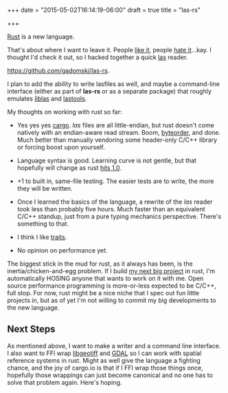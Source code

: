 +++
date = "2015-05-02T16:14:19-06:00"
draft = true
title = "las-rs"

+++

[Rust](http://www.rust-lang.org/) is a new language.

That's about where I want to leave it.
People [like it](http://winningraceconditions.blogspot.com/2012/09/rust-0-index-and-conclusion.html), people [hate it](http://www.viva64.com/en/b/0324/)...kay.
I thought I'd check it out, so I hacked together a quick [las](http://www.asprs.org/Committee-General/LASer-LAS-File-Format-Exchange-Activities.html) reader.

https://github.com/gadomski/las-rs.

I plan to add the ability to write lasfiles as well, and maybe a command-line interface (either as part of **las-rs** or as a separate package) that roughly emulates [liblas](http://www.liblas.org/) and [lastools](http://www.cs.unc.edu/~isenburg/lastools/).

My thoughts on working with rust so far:

- Yes yes yes [cargo](https://crates.io/).
  *las* files are all little-endian, but rust doesn't come natively with an endian-aware read stream.
  Boom, [byteorder](https://crates.io/crates/byteorder), and done.
  Much better than manually vendoring some header-only C/C++ library or forcing boost upon yourself.

- Language syntax is good.
  Learning curve is not gentle, but that hopefully will change as rust [hits 1.0](http://blog.rust-lang.org/2014/12/12/1.0-Timeline.html).

- +1 to built in, same-file testing.
  The easier tests are to write, the more they will be written.

- Once I learned the basics of the language, a rewrite of the *las* reader took less than probably five hours.
  Much faster than an equivalent C/C++ standup, just from a pure typing mechanics perspective.
  There's something to that.

- I think I like [traits](https://doc.rust-lang.org/book/traits.html).

- No opinion on performance yet.

The biggest stick in the mud for rust, as it always has been, is the inertia/chicken-and-egg problem.
If I build [my next big project](https://github.com/gadomski/WDAL) in rust, I'm automatically HOSING anyone that wants to work on it with me.
Open source performance programming is more-or-less expected to be C/C++, full stop.
For now, rust might be a nice niche that I spec out fun little projects in, but as of yet I'm not willing to commit my big developments to the new language.


## Next Steps

As mentioned above, I want to make a writer and a command line interface.
I also want to FFI wrap [libgeotiff](http://trac.osgeo.org/geotiff/) and [GDAL](http://www.gdal.org/) so I can work with spatial reference systems in rust.
Might as well give the language a fighting chance, and the joy of cargo.io is that if I FFI wrap those things once, hopefully those wrappings can just become canonical and no one has to solve that problem again.
Here's hoping.
